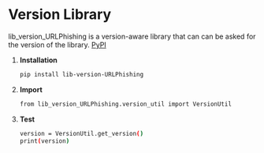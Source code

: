 # Version Library

lib_version_URLPhishing is a version-aware library that can can be asked for the version of the library.
[PyPI](https://pypi.org/project/lib-version-urlphishing/)

1. **Installation**
   ```bash
   pip install lib-version-URLPhishing

2. **Import**
   ```bash
   from lib_version_URLPhishing.version_util import VersionUtil

3. **Test**
   ```bash
   version = VersionUtil.get_version()
   print(version)

